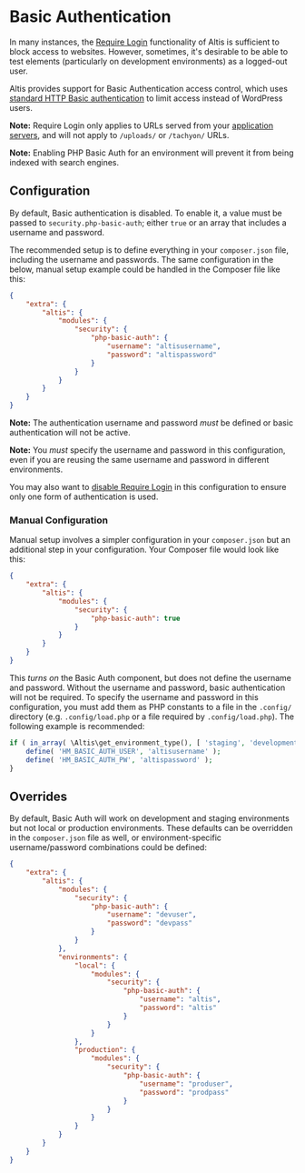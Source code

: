 # Basic Authentication

In many instances, the [Require Login](./require-login.md) functionality of Altis is sufficient to block access to websites. However, sometimes, it's desirable to be able to test elements (particularly on development environments) as a logged-out user.

Altis provides support for Basic Authentication access control, which uses [standard HTTP Basic authentication](https://en.wikipedia.org/wiki/Basic_access_authentication) to limit access instead of WordPress users.

**Note:** Require Login only applies to URLs served from your [application servers](docs://cloud/architecture.md), and will not apply to `/uploads/` or `/tachyon/` URLs.


**Note:** Enabling PHP Basic Auth for an environment will prevent it from being indexed with search engines.

## Configuration

By default, Basic authentication is disabled. To enable it, a value must be passed to `security.php-basic-auth`; either `true` or an array that includes a username and password.

The recommended setup is to define everything in your `composer.json` file, including the username and passwords. The same configuration in the below, manual setup example could be handled in the Composer file like this:

```json
{
	"extra": {
		"altis": {
			"modules": {
				"security": {
					"php-basic-auth": {
						"username": "altisusername",
						"password": "altispassword"
					}
				}
			}
		}
	}
}
```

**Note:** The authentication username and password _must_ be defined or basic authentication will not be active.

**Note:** You _must_ specify the username and password in this configuration, even if you are reusing the same username and password in different environments.

You may also want to [disable Require Login](./require-login.md) in this configuration to ensure only one form of authentication is used.


### Manual Configuration

Manual setup involves a simpler configuration in your `composer.json` but an additional step in your configuration. Your Composer file would look like this:

```json
{
	"extra": {
		"altis": {
			"modules": {
				"security": {
					"php-basic-auth": true
				}
			}
		}
	}
}
```

This _turns on_ the Basic Auth component, but does not define the username and password. Without the username and password, basic authentication will not be required. To specify the username and password in this configuration, you must add them as PHP constants to a file in the `.config/` directory (e.g. `.config/load.php` or a file required by `.config/load.php`). The following example is recommended:

```php
if ( in_array( \Altis\get_environment_type(), [ 'staging', 'development' ] ) {
	define( 'HM_BASIC_AUTH_USER', 'altisusername' );
	define( 'HM_BASIC_AUTH_PW', 'altispassword' );
}
```


## Overrides

By default, Basic Auth will work on development and staging environments but not local or production environments. These defaults can be overridden in the `composer.json` file as well, or environment-specific username/password combinations could be defined:

```json
{
	"extra": {
		"altis": {
			"modules": {
				"security": {
					"php-basic-auth": {
						"username": "devuser",
						"password": "devpass"
					}
				}
			},
			"environments": {
				"local": {
					"modules": {
						"security": {
							"php-basic-auth": {
								"username": "altis",
								"password": "altis"
							}
						}
					}
				},
				"production": {
					"modules": {
						"security": {
							"php-basic-auth": {
								"username": "produser",
								"password": "prodpass"
							}
						}
					}
				}
			}
		}
	}
}
```
